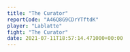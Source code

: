 ```yaml
---
title: "The Curator"
reportCode: "A46Q8G9CDrYTftdK"
player: "Lablatte"
fight: "The Curator"
date: 2021-07-11T18:57:14.471000+00:00
---
```

